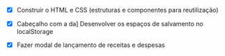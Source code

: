 - [x] Construir o HTML e CSS (estruturas e componentes para reutilização)
- [x] Cabeçalho com a da] Desenvolver os espaços de salvamento no localStorage
- [x] Fazer modal de lançamento de receitas e despesas





